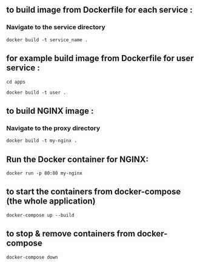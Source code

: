 ## to build image from Dockerfile for each service :
### Navigate to the service directory
``` 
docker build -t service_name .
```

## for example build image from Dockerfile for user service :
```
cd apps  
```
```
docker build -t user .
```

## to build NGINX image : 
### Navigate to the proxy directory
```
docker build -t my-nginx .
```
## Run the Docker container for NGINX:
```
docker run -p 80:80 my-nginx
```
## to start the containers from docker-compose (the whole application)
```
docker-compose up --build 
```

## to stop & remove containers from docker-compose
```
docker-compose down
```
